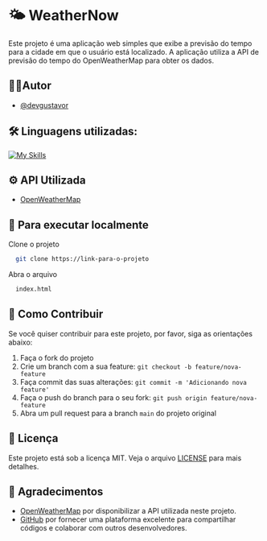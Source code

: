 # 🌤 WeatherNow

Este projeto é uma aplicação web simples que exibe a previsão do tempo para a cidade em que o usuário está localizado. A aplicação utiliza a API de previsão do tempo do OpenWeatherMap para obter os dados.

## 👨‍💻Autor

- [@devgustavor](https://github.com/devGustavoR)

## 🛠 Linguagens utilizadas:

[![My Skills](https://skillicons.dev/icons?i=html,css,js)](https://skillicons.dev)

## ⚙️ API Utilizada

- [OpenWeatherMap](https://openweathermap.org/api)

## 🚀 Para executar localmente

Clone o projeto

```bash
  git clone https://link-para-o-projeto
```

Abra o arquivo

```bash
  index.html
```
## 🤝 Como Contribuir

Se você quiser contribuir para este projeto, por favor, siga as orientações abaixo:

1. Faça o fork do projeto
2. Crie um branch com a sua feature: `git checkout -b feature/nova-feature`
3. Faça commit das suas alterações: `git commit -m 'Adicionando nova feature'`
4. Faça o push do branch para o seu fork: `git push origin feature/nova-feature`
5. Abra um pull request para a branch `main` do projeto original

## 📝 Licença

Este projeto está sob a licença MIT. Veja o arquivo [LICENSE](LICENSE) para mais detalhes.

## 🙏 Agradecimentos

- [OpenWeatherMap](https://openweathermap.org/api) por disponibilizar a API utilizada neste projeto.
- [GitHub](https://github.com/) por fornecer uma plataforma excelente para compartilhar códigos e colaborar com outros desenvolvedores.
